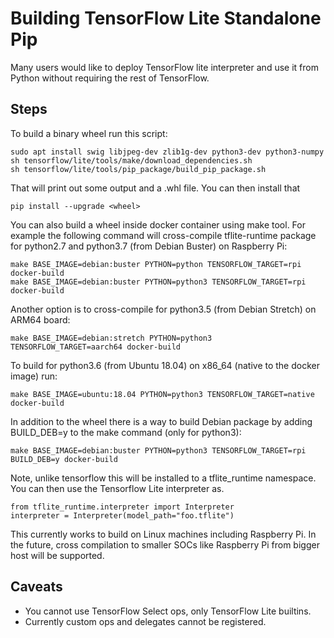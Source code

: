 # Building TensorFlow Lite Standalone Pip

Many users would like to deploy TensorFlow lite interpreter and use it from
Python without requiring the rest of TensorFlow.

## Steps

To build a binary wheel run this script:
```
sudo apt install swig libjpeg-dev zlib1g-dev python3-dev python3-numpy
sh tensorflow/lite/tools/make/download_dependencies.sh
sh tensorflow/lite/tools/pip_package/build_pip_package.sh
```
That will print out some output and a .whl file. You can then install that
```
pip install --upgrade <wheel>
```

You can also build a wheel inside docker container using make tool. For example
the following command will cross-compile tflite-runtime package for python2.7
and python3.7 (from Debian Buster) on Raspberry Pi:
```
make BASE_IMAGE=debian:buster PYTHON=python TENSORFLOW_TARGET=rpi docker-build
make BASE_IMAGE=debian:buster PYTHON=python3 TENSORFLOW_TARGET=rpi docker-build
```

Another option is to cross-compile for python3.5 (from Debian Stretch) on ARM64
board:
```
make BASE_IMAGE=debian:stretch PYTHON=python3 TENSORFLOW_TARGET=aarch64 docker-build
```

To build for python3.6 (from Ubuntu 18.04) on x86_64 (native to the docker
image) run:
```
make BASE_IMAGE=ubuntu:18.04 PYTHON=python3 TENSORFLOW_TARGET=native docker-build
```

In addition to the wheel there is a way to build Debian package by adding
BUILD_DEB=y to the make command (only for python3):
```
make BASE_IMAGE=debian:buster PYTHON=python3 TENSORFLOW_TARGET=rpi BUILD_DEB=y docker-build
```

Note, unlike tensorflow this will be installed to a tflite_runtime namespace.
You can then use the Tensorflow Lite interpreter as.
```
from tflite_runtime.interpreter import Interpreter
interpreter = Interpreter(model_path="foo.tflite")
```

This currently works to build on Linux machines including Raspberry Pi. In
the future, cross compilation to smaller SOCs like Raspberry Pi from
bigger host will be supported.

## Caveats

* You cannot use TensorFlow Select ops, only TensorFlow Lite builtins.
* Currently custom ops and delegates cannot be registered.


